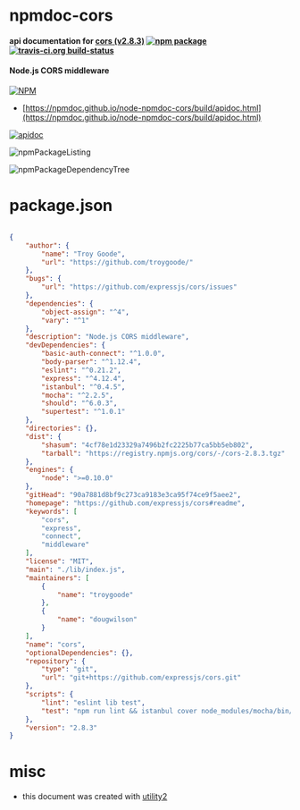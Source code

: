 # npmdoc-cors

#### api documentation for  [cors (v2.8.3)](https://github.com/expressjs/cors#readme)  [![npm package](https://img.shields.io/npm/v/npmdoc-cors.svg?style=flat-square)](https://www.npmjs.org/package/npmdoc-cors) [![travis-ci.org build-status](https://api.travis-ci.org/npmdoc/node-npmdoc-cors.svg)](https://travis-ci.org/npmdoc/node-npmdoc-cors)

#### Node.js CORS middleware

[![NPM](https://nodei.co/npm/cors.png?downloads=true&downloadRank=true&stars=true)](https://www.npmjs.com/package/cors)

- [https://npmdoc.github.io/node-npmdoc-cors/build/apidoc.html](https://npmdoc.github.io/node-npmdoc-cors/build/apidoc.html)

[![apidoc](https://npmdoc.github.io/node-npmdoc-cors/build/screenCapture.buildCi.browser.%252Ftmp%252Fbuild%252Fapidoc.html.png)](https://npmdoc.github.io/node-npmdoc-cors/build/apidoc.html)

![npmPackageListing](https://npmdoc.github.io/node-npmdoc-cors/build/screenCapture.npmPackageListing.svg)

![npmPackageDependencyTree](https://npmdoc.github.io/node-npmdoc-cors/build/screenCapture.npmPackageDependencyTree.svg)



# package.json

```json

{
    "author": {
        "name": "Troy Goode",
        "url": "https://github.com/troygoode/"
    },
    "bugs": {
        "url": "https://github.com/expressjs/cors/issues"
    },
    "dependencies": {
        "object-assign": "^4",
        "vary": "^1"
    },
    "description": "Node.js CORS middleware",
    "devDependencies": {
        "basic-auth-connect": "^1.0.0",
        "body-parser": "^1.12.4",
        "eslint": "^0.21.2",
        "express": "^4.12.4",
        "istanbul": "^0.4.5",
        "mocha": "^2.2.5",
        "should": "^6.0.3",
        "supertest": "^1.0.1"
    },
    "directories": {},
    "dist": {
        "shasum": "4cf78e1d23329a7496b2fc2225b77ca5bb5eb802",
        "tarball": "https://registry.npmjs.org/cors/-/cors-2.8.3.tgz"
    },
    "engines": {
        "node": ">=0.10.0"
    },
    "gitHead": "90a7881d8bf9c273ca9183e3ca95f74ce9f5aee2",
    "homepage": "https://github.com/expressjs/cors#readme",
    "keywords": [
        "cors",
        "express",
        "connect",
        "middleware"
    ],
    "license": "MIT",
    "main": "./lib/index.js",
    "maintainers": [
        {
            "name": "troygoode"
        },
        {
            "name": "dougwilson"
        }
    ],
    "name": "cors",
    "optionalDependencies": {},
    "repository": {
        "type": "git",
        "url": "git+https://github.com/expressjs/cors.git"
    },
    "scripts": {
        "lint": "eslint lib test",
        "test": "npm run lint && istanbul cover node_modules/mocha/bin/_mocha"
    },
    "version": "2.8.3"
}
```



# misc
- this document was created with [utility2](https://github.com/kaizhu256/node-utility2)
